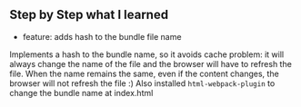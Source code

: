 ## Step by Step what I learned

- feature: adds hash to the bundle file name

Implements a hash to the bundle name, so it avoids cache problem:
it will always change the name of the file and the browser will have
to refresh the file.
When the name remains the same, even if the content changes, the browser
will not refresh the file :)
Also installed `html-webpack-plugin` to change the bundle name at index.html
